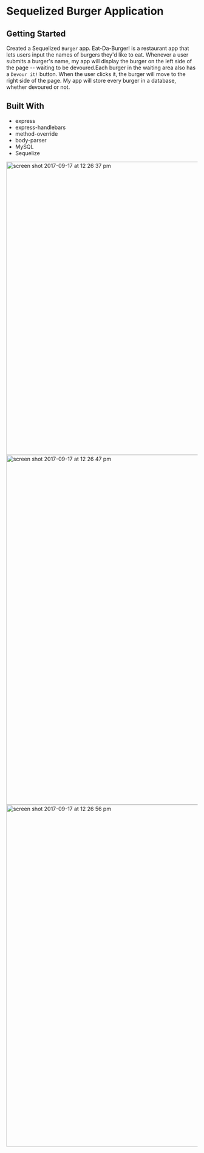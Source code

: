 # Sequelized Burger Application 

## Getting Started 

Created a Sequelized `Burger` app. Eat-Da-Burger! is a restaurant app that lets users input the names of burgers they'd like to eat. Whenever a user submits a burger's name, my app will display the burger on the left side of the page -- waiting to be devoured.Each burger in the waiting area also has a `Devour it!` button. When the user clicks it, the burger will move to the right side of the page.
My app will store every burger in a database, whether devoured or not.

## Built With 
   * express
   * express-handlebars
   * method-override
   * body-parser 
   * MySQL
   * Sequelize 

<img width="771" alt="screen shot 2017-09-17 at 12 26 37 pm" src="https://user-images.githubusercontent.com/26241261/30524177-9460f088-9ba3-11e7-9192-b89ee7877366.png">


<img width="920" alt="screen shot 2017-09-17 at 12 26 47 pm" src="https://user-images.githubusercontent.com/26241261/30524192-ca49669e-9ba3-11e7-807b-c01df6d88f34.png">

<img width="899" alt="screen shot 2017-09-17 at 12 26 56 pm" src="https://user-images.githubusercontent.com/26241261/30524199-e41957be-9ba3-11e7-918d-54ea39a7f917.png">
